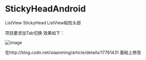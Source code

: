 # StickyHeadAndroid
ListView StickyHead
ListView粘性头部

项目要求加Tab切换
效果如下：


![image](https://github.com/cuishiying/StickyHeadAndroid/1.png)

在http://blog.csdn.net/xiaanming/article/details/17761431  基础上修改
